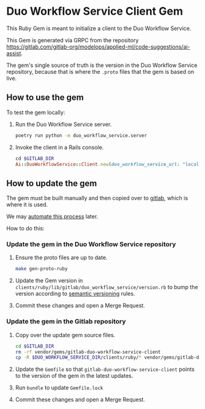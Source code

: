 # Duo Workflow Service Client Gem

This Ruby Gem is meant to initialize a client to the Duo Workflow Service.

This Gem is generated via GRPC from the repository https://gitlab.com/gitlab-org/modelops/applied-ml/code-suggestions/ai-assist.

The gem's single source of truth is the version in the Duo Workflow Service repository, because that is where the `.proto` files that the gem is based on live.

## How to use the gem

To test the gem locally:

1. Run the Duo Workflow Service server.

   ```bash
   poetry run python -m duo_workflow_service.server
   ```

1. Invoke the client in a Rails console.

   ```ruby
   cd $GITLAB_DIR
   Ai::DuoWorkflowService::Client.new(duo_workflow_service_url: "localhost:50052").generate_token
   ```

## How to update the gem

The gem must be built manually and then copied over to [gitlab](https://gitlab.com/gitlab-org/gitlab), which is where it is used.

We may [automate this process](https://gitlab.com/gitlab-org/duo-workflow/duo-workflow-service/-/issues/34) later.

How to do this:

### Update the gem in the Duo Workflow Service repository

1. Ensure the proto files are up to date.

   ```bash
   make gen-proto-ruby
   ```

1. Update the Gem version in `clients/ruby/lib/gitlab/duo_workflow_service/version.rb` to bump the version according to [semantic versioning](https://semver.org/) rules.
1. Commit these changes and open a Merge Request.

### Update the gem in the Gitlab repository

1. Copy over the update gem source files.

   ```bash
   cd $GITLAB_DIR
   rm -rf vendor/gems/gitlab-duo-workflow-service-client
   cp -R $DUO_WORKFLOW_SERVICE_DIR/clients/ruby/* vendor/gems/gitlab-duo-workflow-service-client
   ```

1. Update the `Gemfile` so that `gitlab-duo-workflow-service-client` points to the version of the gem in the latest updates.
1. Run `bundle` to update `Gemfile.lock`
1. Commit these changes and open a Merge Request.
